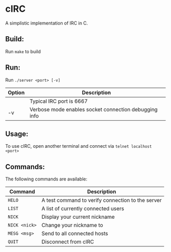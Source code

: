 # cIRC
A simplistic implementation of IRC in C.

## Build:
Run `make` to build

## Run:
Run `./server <port> [-v]`

| Option | Description |
|  ---   |     ---     |
| <port> | Typical IRC port is 6667 |
| -v     | Verbose mode enables socket connection debugging info |

## Usage:
To use cIRC, open another terminal and connect via `telnet localhost <port>`

## Commands:
The following commands are available:

| Command | Description |
|   ---   |     ---     |
| `HELO`  | A test command to verify connection to the server |
| `LIST`  | A list of currently connected users |
| `NICK`  | Display your current nickname |
| `NICK <nick>` | Change your nickname to *<nick>* |
| `MESG <msg>` | Send *<msg>* to all connected hosts | 
| `QUIT` | Disconnect from cIRC |
